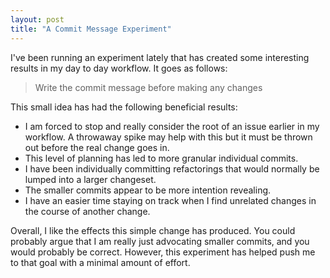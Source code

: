 ```yaml
---
layout: post
title: "A Commit Message Experiment"
---
```


I've been running an experiment lately that has created some interesting results in my day to day workflow. It goes as follows:

> Write the commit message before making any changes

This small idea has had the following beneficial results:

* I am forced to stop and really consider the root of an issue earlier in my workflow. A throwaway spike may help with this but it must be thrown out before the real change goes in.
* This level of planning has led to more granular individual commits.
* I have been individually committing refactorings that would normally be lumped into a larger changeset.
* The smaller commits appear to be more intention revealing.
* I have an easier time staying on track when I find unrelated changes in the course of another change.

Overall, I like the effects this simple change has produced. You could probably argue that I am really just advocating smaller commits, and you would probably be correct. However, this experiment has helped push me to that goal with a minimal amount of effort.
